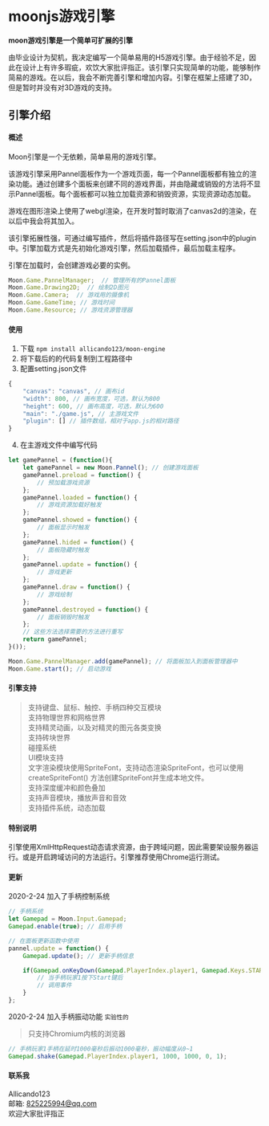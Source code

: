 # moonjs游戏引擎

**moon游戏引擎是一个简单可扩展的引擎**

由毕业设计为契机，我决定编写一个简单易用的H5游戏引擎。由于经验不足，因此在设计上有许多瑕疵，欢饮大家批评指正。该引擎只实现简单的功能，能够制作简易的游戏。在以后，我会不断完善引擎和增加内容。引擎在框架上搭建了3D，但是暂时并没有对3D游戏的支持。


## 引擎介绍

#### 概述
Moon引擎是一个无依赖，简单易用的游戏引擎。

该游戏引擎采用Pannel面板作为一个游戏页面，每一个Pannel面板都有独立的渲染功能。通过创建多个面板来创建不同的游戏界面，并由隐藏或销毁的方法将不显示Pannel面板。每个面板都可以独立加载资源和销毁资源，实现资源动态加载。

游戏在图形渲染上使用了webgl渲染，在开发时暂时取消了canvas2d的渲染，在以后中我会将其加入。

该引擎拓展性强，可通过编写插件，然后将插件路径写在setting.json中的plugin中。引擎加载方式是先初始化游戏引擎，然后加载插件，最后加载主程序。

引擎在加载时，会创建游戏必要的实例。
```javascript
Moon.Game.PannelManager;  // 管理所有的Pannel面板
Moon.Game.Drawing2D;  // 绘制2D图元
Moon.Game.Camera;  // 游戏用的摄像机
Moon.Game.GameTime; // 游戏时间
Moon.Game.Resource; // 游戏资源管理器
```

#### 使用

1. 下载  `npm install allicando123/moon-engine`  
2. 将下载后的的代码复制到工程路径中
3. 配置setting.json文件
```javascript
{
    "canvas": "canvas", // 画布id
    "width": 800, // 画布宽度，可选，默认为800
    "height": 600, // 画布高度，可选，默认为600
    "main": "./game.js", // 主游戏文件
    "plugin": [] // 插件数组，相对于app.js的相对路径
}
```
4. 在主游戏文件中编写代码
```javascript
let gamePannel = (function(){
	let gamePannel = new Moon.Pannel(); // 创建游戏面板
	gamePannel.preload = function() {
		// 预加载游戏资源
	};
	gamePannel.loaded = function() {
		// 游戏资源加载好触发
	};
	gamePannel.showed = function() {
		// 面板显示时触发
	};
	gamePannel.hided = function() {
		// 面板隐藏时触发
	};
	gamePannel.update = function() {
		// 游戏更新
	};
	gamePannel.draw = function() {
		// 游戏绘制
	};
	gamePannel.destroyed = function() {
		// 面板销毁时触发
	};
	// 这些方法选择需要的方法进行重写
	return gamePannel;
}());

Moon.Game.PannelManager.add(gamePannel); // 将面板加入到面板管理器中
Moon.Game.start(); // 启动游戏
```

#### 引擎支持

> 支持键盘、鼠标、触控、手柄四种交互模块  
> 支持物理世界和网格世界  
> 支持精灵动画，以及对精灵的图元各类变换  
> 支持砖块世界  
> 碰撞系统  
> UI模块支持  
> 文字渲染模块使用SpriteFont，支持动态渲染SpriteFont，也可以使用 createSpriteFont() 方法创建SpriteFont并生成本地文件。  
> 支持深度缓冲和颜色叠加  
> 支持声音模块，播放声音和音效  
> 支持插件系统，动态加载  

#### 特别说明

引擎使用XmlHttpRequest动态请求资源，由于跨域问题，因此需要架设服务器运行。或是开启跨域访问的方法运行。引擎推荐使用Chrome运行测试。

#### 更新

2020-2-24 加入了手柄控制系统  
```javascript
// 手柄系统
let Gamepad = Moon.Input.Gamepad;
Gamepad.enable(true); // 启用手柄

// 在面板更新函数中使用
pannel.update = function() {
	Gamepad.update(); // 更新手柄信息

	if(Gamepad.onKeyDown(Gamepad.PlayerIndex.player1, Gamepad.Keys.START)) {
		// 当手柄玩家1按下Start键后
		// 调用事件
	}
};
```

2020-2-24 加入手柄振动功能 `实验性的`
> 只支持Chromium内核的浏览器
```javascript
// 手柄玩家1手柄在延时1000毫秒后振动1000毫秒，振动幅度从0~1
Gamepad.shake(Gamepad.PlayerIndex.player1, 1000, 1000, 0, 1);
```

#### 联系我
Allicando123  
邮箱: 825225994@qq.com  
欢迎大家批评指正
